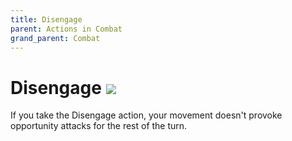 ```yaml
---
title: Disengage
parent: Actions in Combat
grand_parent: Combat
---
```


# Disengage <img src="https://img.icons8.com/ios/14/FFFFFF/action-filled.png">
If you take the Disengage action, your movement doesn't provoke opportunity attacks for the rest of the turn.
